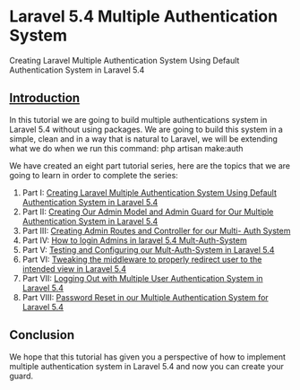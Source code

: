# Laravel 5.4 Multiple Authentication System
Creating Laravel Multiple Authentication System Using Default Authentication System in Laravel 5.4 

## [Introduction](http://muva.co.ke/blog/laravel-5-4-multiple-authentication-system-using-default-authentication-system/)
In this tutorial we are going to build multiple authentications system in Laravel 5.4 without using
packages. We are going to build this system in a simple, clean and in a way that is natural to
Laravel, we will be extending what we do when we run this command: php artisan make:auth

We have created an eight part tutorial series, here are the topics that we are going to learn in order to complete the series:

1. Part I: [Creating Laravel Multiple Authentication System Using Default Authentication System in Laravel 5.4](http://muva.co.ke/blog/laravel-multiple-authentication-system-using-default-authentication-system-in-laravel-5-4/)
2. Part II: [Creating Our Admin Model and Admin Guard for Our Multiple Authentication System in Laravel 5.4](http://muva.co.ke/blog/laravel-5-4-our-admin-model-and-admin-guard/)
3. Part III: [Creating Admin Routes and Controller for our Multi- Auth System](http://muva.co.ke/blog/part-iii-creating-admin-routes-and-controller-for-our-multiple-authentication-system-in-laravel-5-4/)
4. Part IV: [How to login Admins in laravel 5.4 Mult-Auth-System](http://muva.co.ke/blog/part-iv-how-to-login-admins-in-our-laravel-5-4-multiple-authentication-system/)
5. Part V:  [Testing and Configuring our Mult-Auth-System in Laravel 5.4](http://muva.co.ke/blog/part-v-testing-configuring-multiple-authentication-system-laravel-5-4/)
6. Part VI: [Tweaking the middleware to properly redirect user to the intended view in Laravel 5.4](http://muva.co.ke/blog/part-vi-tweaking-the-middleware-to-properly-redirect-user-to-the-intended-view-in-laravel-5-4/)
7. Part VII: [Logging Out with Multiple User Authentication System in Laravel 5.4](http://muva.co.ke/blog/part-vii-logging-multiple-user-authentication-system-laravel-5-4/)
8. Part VIII: [Password Reset in our Multiple Authentication System for Laravel 5.4](http://muva.co.ke/blog/part-viii-admin-password-reset-in-our-multiple-authentication-system-for-laravel-5-4/)


## Conclusion

We hope that this tutorial has given you a perspective of how to implement multiple authentication system in Laravel 5.4 and now you can create your guard.
 
